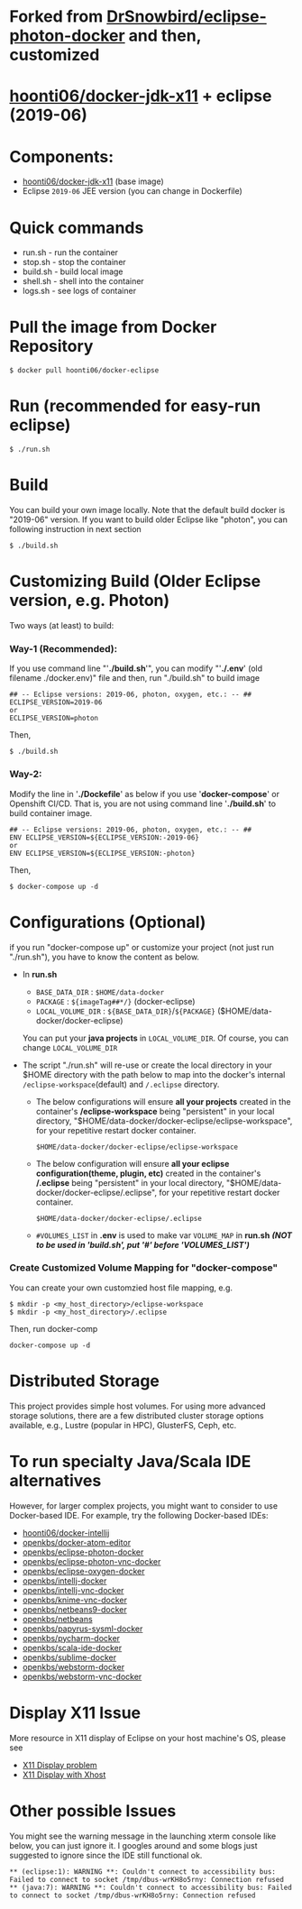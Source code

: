 # Forked from [DrSnowbird/eclipse-photon-docker](https://github.com/DrSnowbird/eclipse-photon-docker) and then, customized

# [hoonti06/docker-jdk-x11](https://github.com/hoonti06/docker-jdk-x11) + eclipse (2019-06)

# Components:
* [hoonti06/docker-jdk-x11](https://hub.docker.com/r/hoonti06/docker-jdk-x11) (base image)
* Eclipse `2019-06` JEE version (you can change in Dockerfile)
 
# Quick commands
* run.sh - run the container
* stop.sh - stop the container
* build.sh - build local image
* shell.sh - shell into the container
* logs.sh - see logs of container

 
# Pull the image from Docker Repository
```
$ docker pull hoonti06/docker-eclipse
```

# Run (recommended for easy-run eclipse)
```
$ ./run.sh
```

# Build
You can build your own image locally.
Note that the default build docker is "2019-06" version. 
If you want to build older Eclipse like "photon", you can following instruction in next section
```
$ ./build.sh
```

# Customizing Build (Older Eclipse version, e.g. Photon)
Two ways (at least) to build:

### Way-1 (**Recommended**):
If you use command line "'**./build.sh**'", you can modify "'**./.env**' (old filename ./docker.env)" file and then, run "./build.sh" to build image
```
## -- Eclipse versions: 2019-06, photon, oxygen, etc.: -- ##
ECLIPSE_VERSION=2019-06
or
ECLIPSE_VERSION=photon
```

Then, 
```
$ ./build.sh
```

### Way-2: 
Modify the line in '**./Dockefile**' as below if you use '**docker-compose**' or Openshift CI/CD. That is, you are not using command line '**./build.sh**' to build container image.
```
## -- Eclipse versions: 2019-06, photon, oxygen, etc.: -- ##
ENV ECLIPSE_VERSION=${ECLIPSE_VERSION:-2019-06}
or
ENV ECLIPSE_VERSION=${ECLIPSE_VERSION:-photon}
```

Then, 
```
$ docker-compose up -d 
```

# Configurations (Optional)
if you run "docker-compose up" or customize your project (not just run "./run.sh"), you have to know the content as below.

* In **run.sh**  
	* `BASE_DATA_DIR` : `$HOME/data-docker`  
	* `PACKAGE` : `${imageTag##*/}` (docker-eclipse)  
	* `LOCAL_VOLUME_DIR` : `${BASE_DATA_DIR}`/`${PACKAGE}` ($HOME/data-docker/docker-eclipse)  

	You can put your **java projects** in `LOCAL_VOLUME_DIR`. Of course, you can change `LOCAL_VOLUME_DIR`  
* The script "./run.sh" will re-use or create the local directory in your $HOME directory with the path below to map into the docker's internal `/eclipse-workspace`(default) and `/.eclipse` directory.  

	* The below configurations will ensure **all your projects** created in the container's **/eclipse-workspace** being "persistent" in your local directory, "$HOME/data-docker/docker-eclipse/eclipse-workspace", for your repetitive restart docker container.  
      ```
      $HOME/data-docker/docker-eclipse/eclipse-workspace
      ```

	* The below configuration will ensure **all your eclipse configuration(theme, plugin, etc)** created in the container's **/.eclipse** being "persistent" in your local directory, "$HOME/data-docker/docker-eclipse/.eclipse", for your repetitive restart docker container.
      ```
      $HOME/data-docker/docker-eclipse/.eclipse
      ```
	* `#VOLUMES_LIST` in **.env** is used to make var `VOLUME_MAP` in **run.sh** **_(NOT to be used in 'build.sh', put '#' before 'VOLUMES_LIST')_**


### Create Customized Volume Mapping for "docker-compose"
You can create your own customzied host file mapping, e.g.
```
$ mkdir -p <my_host_directory>/eclipse-workspace
$ mkdir -p <my_host_directory>/.eclipse 
```

Then, run docker-comp
```
docker-compose up -d
```

# Distributed Storage
This project provides simple host volumes. For using more advanced storage solutions, there are a few distributed cluster storage options available, e.g., Lustre (popular in HPC), GlusterFS, Ceph, etc.

 
# To run specialty Java/Scala IDE alternatives
However, for larger complex projects, you might want to consider to use Docker-based IDE. 
For example, try the following Docker-based IDEs:
* [hoonti06/docker-intellij](https://hub.docker.com/r/hoonti06/docker-intellij)
* [openkbs/docker-atom-editor](https://hub.docker.com/r/openkbs/docker-atom-editor/)
* [openkbs/eclipse-photon-docker](https://hub.docker.com/r/openkbs/eclipse-photon-docker/)
* [openkbs/eclipse-photon-vnc-docker](https://hub.docker.com/r/openkbs/eclipse-photon-vnc-docker/)
* [openkbs/eclipse-oxygen-docker](https://hub.docker.com/r/openkbs/eclipse-oxygen-docker/)
* [openkbs/intellj-docker](https://hub.docker.com/r/openkbs/intellij-docker/)
* [openkbs/intellj-vnc-docker](https://hub.docker.com/r/openkbs/intellij-vnc-docker/)
* [openkbs/knime-vnc-docker](https://hub.docker.com/r/openkbs/knime-vnc-docker/)
* [openkbs/netbeans9-docker](https://hub.docker.com/r/openkbs/netbeans9-docker/)
* [openkbs/netbeans](https://hub.docker.com/r/openkbs/netbeans/)
* [openkbs/papyrus-sysml-docker](https://hub.docker.com/r/openkbs/papyrus-sysml-docker/)
* [openkbs/pycharm-docker](https://hub.docker.com/r/openkbs/pycharm-docker/)
* [openkbs/scala-ide-docker](https://hub.docker.com/r/openkbs/scala-ide-docker/)
* [openkbs/sublime-docker](https://hub.docker.com/r/openkbs/sublime-docker/)
* [openkbs/webstorm-docker](https://hub.docker.com/r/openkbs/webstorm-docker/)
* [openkbs/webstorm-vnc-docker](https://hub.docker.com/r/openkbs/webstorm-vnc-docker/)

# Display X11 Issue
More resource in X11 display of Eclipse on your host machine's OS, please see
* [X11 Display problem](https://askubuntu.com/questions/871092/failed-to-connect-to-mir-failed-to-connect-to-server-socket-no-such-file-or-di)
* [X11 Display with Xhost](http://www.ethicalhackx.com/fix-gtk-warning-cannot-open-display/)
 
# Other possible Issues
You might see the warning message in the launching xterm console like below, you can just ignore it. I googles around and some blogs just suggested to ignore since the IDE still functional ok.
```
** (eclipse:1): WARNING **: Couldn't connect to accessibility bus: Failed to connect to socket /tmp/dbus-wrKH8o5rny: Connection refused
** (java:7): WARNING **: Couldn't connect to accessibility bus: Failed to connect to socket /tmp/dbus-wrKH8o5rny: Connection refused
